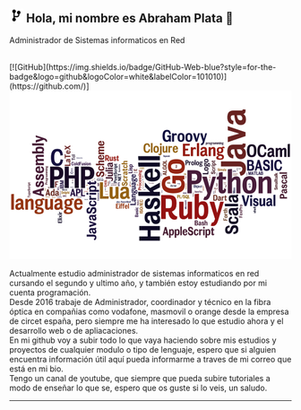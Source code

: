 ## <img src="Media/codigo.png" alt="Icono" width="25" height="25"> Hola, mi nombre es Abraham Plata 👋
<p>Administrador de Sistemas informaticos en Red</p> <br>
[![GitHub](https://img.shields.io/badge/GitHub-Web-blue?style=for-the-badge&logo=github&logoColor=white&labelColor=101010)](https://github.com/)]
<img width="700" height="300" alt="banner" src="Media/bannergit.png" />
<br>
<p>Actualmente estudio administrador de sistemas informaticos en red cursando el segundo y ultimo año, y también estoy estudiando por mi cuenta programación.<br>
Desde 2016 trabaje de Administrador, coordinador y técnico en la fibra óptica en compañias como vodafone, masmovil o orange desde la empresa de circet españa, pero siempre me ha interesado lo que estudio ahora y el desarrollo web o de apliacaciones.<br>
En mi github voy a subir todo lo que vaya haciendo sobre mis estudios y proyectos de cualquier modulo o tipo de lenguaje, espero que si alguien encuentra información útil aquí pueda informarme a traves de mi correo que está en mi bio.<br>
Tengo un canal de youtube, que siempre que pueda subire tutoriales a modo de enseñar lo que se, espero que os guste si lo veis, un saludo.</p>
<hr>


<!--
**Plata20/Plata20** is a ✨ _special_ ✨ repository because its `README.md` (this file) appears on your GitHub profile.

Here are some ideas to get you started:

- 🔭 I’m currently working on ...
- 🌱 I’m currently learning ...
- 👯 I’m looking to collaborate on ...
- 🤔 I’m looking for help with ...
- 💬 Ask me about ...
- 📫 How to reach me: ...
- 😄 Pronouns: ...
- ⚡ Fun fact: ...
-->
